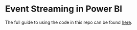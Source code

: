 # Event Streaming in Power BI
The full guide to using the code in this repo can be found [here]().


